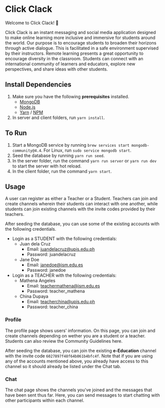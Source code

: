# Click Clack

Welcome to Click Clack! 👋 

Click Clack is an instant messaging and social media application designed to make online learning more inclusive and immersive for students around the world. Our purpose is to encourage students to broaden their horizons through active dialogue. This is facilitated in a safe environment supervised by their instructors. Remote learning presents a great opportunity to encourage diversity in the classroom. Students can connect with an international community of learners and educators, explore new perspectives, and share ideas with other students.

## Install Dependencies
1. Make sure you have the following **prerequisites** installed.
   - [MongoDB](https://www.mongodb.com/try)
   - [Node.js](https://nodejs.org/en/download/)
   - [Yarn](https://classic.yarnpkg.com/en/) / [NPM](https://www.npmjs.com/)
2. In server and client folders, run `yarn install`. 

## To Run 
1. Start a MongoDB service by running `brew services start mongodb-community@4.4`. For Linux, run `sudo service mongodb start`.
2. Seed the database by running `yarn run seed`.
2. In the server folder, run the command `yarn run server` or `yarn run dev` to start the server with hot reload.
3. In the client folder, run the command `yarn start`.

## Usage
A user can register as either a Teacher or a Student. Teachers can join and create channels wherein their students can interact with one another, while students can join existing channels with the invite codes provided by their teachers.

After seeding the database, you can use some of the existing accounts with the following credentials. 
- Login as a STUDENT with the following credentials: 
   - Juan dela Cruz
     * Email: juandelacruz@upis.edu.ph
     * Password: juandelacruz
  - Jane Doe 
     * Email: janedoe@ism.edu.es
     * Password: janedoe
- Login as a TEACHER with the following credentials:
   - Mathena Angeles
     * Email: teachermathena@ism.edu.es
     * Password: teacher_mathena
   - China Dupaya 
     * Email: teacherchina@upis.edu.ph
     * Password: teacher_china
     
### Profile
The profile page shows users' information. On this page, you can join and create channels depending on wether you are a student or a teacher. Students can also review the Community Guidelines here.

After seeding the database, you can join the existing **e-Education** channel with the invite code `6027897f48f64b061b4bfc4f`. Note that if you are using any of the accounts mentioned above, you already have access to this channel so it should already be listed under the Chat tab.

### Chat
The chat page shows the channels you've joined and the messages that have been sent thus far. Here, you can send messages to start chatting with other participants within each channel.
